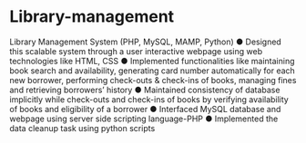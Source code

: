 # Library-management
Library Management System (PHP, MySQL, MAMP, Python)
●	Designed this scalable system through a user interactive webpage using web technologies like HTML, CSS
●	Implemented functionalities like maintaining book search and availability, generating card number automatically for each new borrower, performing check-outs & check-ins of books, managing fines and retrieving borrowers’ history
●	Maintained consistency of database implicitly while check-outs and check-ins of books by verifying availability of books and eligibility of a borrower
●	Interfaced MySQL database and webpage using server side scripting language-PHP
●	Implemented the data cleanup task using python scripts

